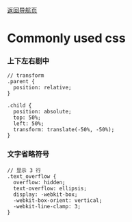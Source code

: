 [返回导航页](https://cqzhen.github.io/blog.html "导航页面")

# Commonly used css 

### 上下左右剧中

```
// transform
.parent {
  position: relative;
}

.child {
  position: absolute;
  top: 50%;
  left: 50%;
  transform: translate(-50%, -50%);
}

```

### 文字省略符号

```
// 显示 3 行
.text_overflow {
  overflow: hidden;
  text-overflow: ellipsis;
  display: -webkit-box;
  -webkit-box-orient: vertical;
  -webkit-line-clamp: 3;
}

```
